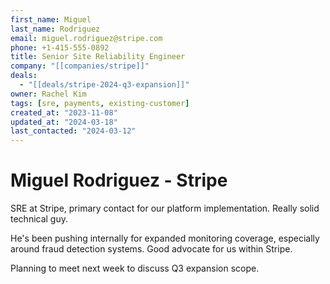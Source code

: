 ```yaml
---
first_name: Miguel
last_name: Rodriguez
email: miguel.rodriguez@stripe.com
phone: +1-415-555-0892
title: Senior Site Reliability Engineer
company: "[[companies/stripe]]"
deals:
  - "[[deals/stripe-2024-q3-expansion]]"
owner: Rachel Kim
tags: [sre, payments, existing-customer]
created_at: "2023-11-08"
updated_at: "2024-03-18"
last_contacted: "2024-03-12"
---
```


# Miguel Rodriguez - Stripe

SRE at Stripe, primary contact for our platform implementation. Really solid technical guy.

He's been pushing internally for expanded monitoring coverage, especially around fraud detection systems. Good advocate for us within Stripe.

Planning to meet next week to discuss Q3 expansion scope.